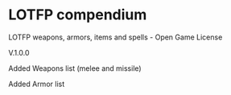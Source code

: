 # LOTFP compendium

LOTFP weapons, armors, items and spells - Open Game License

V.1.0.0

Added Weapons list (melee and missile)

Added Armor list

